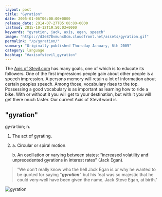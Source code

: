 ```yaml
---
layout: post
title: "Gyration"
date: 2005-01-06T06:00:00+0000
release_date: 2014-07-27T05:00:00+0000
lastmod: 2015-10-12T19:50:03+0000
keywords: "gyration, jack, axis, egan, speech"
image: "https://d3e878vmunx8cm.cloudfront.net/assets/gyration.gif"
permalink: "/p/gyration/"
summary: "Originally published Thursday January, 6th 2005"
category: language
hashtag: "#axisofstevil_gyration"
---
```


[id_1]: https://d3e878vmunx8cm.cloudfront.net/assets/gyration.gif "gyration"
The [Axis of Stevil.com](/ "Axis of Stevil.com") has many goals, one of which is to educate its followers. One of the first impressions people gain about other people is a speech impression. A persons memory will retain a lot of information about certain peoples speech. Among those, vocabulary rises to the top. Possessing a good vocabulary is as important as learning how to ride a bike. With or without it you will get to your destination, but with it you will get there much faster. Our current Axis of Stevil word is

## "gyration" ##

gy·ra·tion; n.

1. The act of gyrating.
2. a. Circular or spiral motion.

   b. An oscillation or varying between states: “increased volatility and unprecedented gyrations in interest rates” (Jack Egan).

> "We don't really know who the hell Jack Egan is or why he wanted to be quoted for saying "***gyration***" but his feat was so majestic that he could very-well have been given the name, Jack Steve Egan, at birth."

![gyration][id_1]
